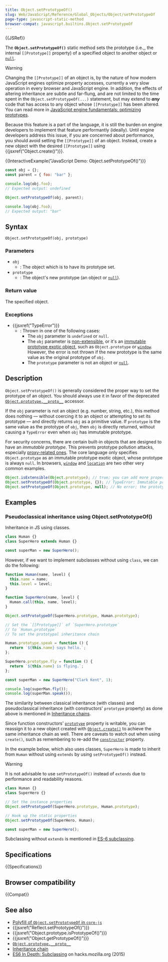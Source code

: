 ```yaml
---
title: Object.setPrototypeOf()
slug: Web/JavaScript/Reference/Global_Objects/Object/setPrototypeOf
page-type: javascript-static-method
browser-compat: javascript.builtins.Object.setPrototypeOf
---
```


{{JSRef}}

The **`Object.setPrototypeOf()`** static method sets the prototype (i.e.,, the internal `[[Prototype]]` property) of a specified object to another object or [`null`](/en-US/docs/Web/JavaScript/Reference/Operators/null).

> [!WARNING]
> Changing the `[[Prototype]]` of an object is, by the nature of how modern JavaScript engines optimize property accesses, currently a very slow operation in every browser and JavaScript engine. In addition, the effects of altering inheritance are subtle and far-flung, and are not limited to the time spent in the `Object.setPrototypeOf(...)` statement, but may extend to **_any_** code that has access to any object whose `[[Prototype]]` has been altered. You can read more in [JavaScript engine fundamentals: optimizing prototypes](https://mathiasbynens.be/notes/prototypes).
>
> Because this feature is a part of the language, it is still the burden on engine developers to implement that feature performantly (ideally). Until engine developers address this issue, if you are concerned about performance, you should avoid setting the `[[Prototype]]` of an object. Instead, create a new object with the desired `[[Prototype]]` using {{jsxref("Object.create()")}}.

{{InteractiveExample("JavaScript Demo: Object.setPrototypeOf()")}}

```js interactive-example
const obj = {};
const parent = { foo: "bar" };

console.log(obj.foo);
// Expected output: undefined

Object.setPrototypeOf(obj, parent);

console.log(obj.foo);
// Expected output: "bar"
```

## Syntax

```js-nolint
Object.setPrototypeOf(obj, prototype)
```

### Parameters

- `obj`
  - : The object which is to have its prototype set.
- `prototype`
  - : The object's new prototype (an object or [`null`](/en-US/docs/Web/JavaScript/Reference/Operators/null)).

### Return value

The specified object.

### Exceptions

- {{jsxref("TypeError")}}
  - : Thrown in one of the following cases:
    - The `obj` parameter is `undefined` or `null`.
    - The `obj` parameter is [non-extensible](/en-US/docs/Web/JavaScript/Reference/Global_Objects/Object/isExtensible), or it's an [immutable prototype exotic object](https://tc39.es/ecma262/multipage/ordinary-and-exotic-objects-behaviours.html#sec-immutable-prototype-exotic-objects), such as `Object.prototype` or [`window`](/en-US/docs/Web/API/Window). However, the error is not thrown if the new prototype is the same value as the original prototype of `obj`.
    - The `prototype` parameter is not an object or [`null`](/en-US/docs/Web/JavaScript/Reference/Operators/null).

## Description

`Object.setPrototypeOf()` is generally considered the proper way to set the prototype of an object. You should always use it in favor of the deprecated [`Object.prototype.__proto__`](/en-US/docs/Web/JavaScript/Reference/Global_Objects/Object/proto) accessor.

If the `obj` parameter is not an object (e.g. number, string, etc.), this method does nothing — without coercing it to an object or attempting to set its prototype — and directly returns `obj` as a primitive value. If `prototype` is the same value as the prototype of `obj`, then `obj` is directly returned, without causing a `TypeError` even when `obj` has immutable prototype.

For security concerns, there are certain built-in objects that are designed to have an _immutable prototype_. This prevents prototype pollution attacks, especially [proxy-related ones](https://github.com/tc39/ecma262/issues/272). The core language only specifies `Object.prototype` as an immutable prototype exotic object, whose prototype is always `null`. In browsers, [`window`](/en-US/docs/Web/API/Window) and [`location`](/en-US/docs/Web/API/Window/location) are two other very common examples.

```js
Object.isExtensible(Object.prototype); // true; you can add more properties
Object.setPrototypeOf(Object.prototype, {}); // TypeError: Immutable prototype object '#<Object>' cannot have their prototype set
Object.setPrototypeOf(Object.prototype, null); // No error; the prototype of `Object.prototype` is already `null`
```

## Examples

### Pseudoclassical inheritance using Object.setPrototypeOf()

Inheritance in JS using classes.

```js
class Human {}
class SuperHero extends Human {}

const superMan = new SuperHero();
```

However, if we want to implement subclasses without using `class`, we can do the following:

```js
function Human(name, level) {
  this.name = name;
  this.level = level;
}

function SuperHero(name, level) {
  Human.call(this, name, level);
}

Object.setPrototypeOf(SuperHero.prototype, Human.prototype);

// Set the `[[Prototype]]` of `SuperHero.prototype`
// to `Human.prototype`
// To set the prototypal inheritance chain

Human.prototype.speak = function () {
  return `${this.name} says hello.`;
};

SuperHero.prototype.fly = function () {
  return `${this.name} is flying.`;
};

const superMan = new SuperHero("Clark Kent", 1);

console.log(superMan.fly());
console.log(superMan.speak());
```

The similarity between classical inheritance (with classes) and pseudoclassical inheritance (with constructors' `prototype` property) as done above is mentioned in [Inheritance chains](/en-US/docs/Web/JavaScript/Guide/Inheritance_and_the_prototype_chain#building_longer_inheritance_chains).

Since function constructors' [`prototype`](/en-US/docs/Web/JavaScript/Reference/Global_Objects/Function/prototype) property is writable, you can reassign it to a new object created with [`Object.create()`](/en-US/docs/Web/JavaScript/Reference/Global_Objects/Object/create#classical_inheritance_with_object.create) to achieve the same inheritance chain as well. There are caveats to watch out when using `create()`, such as remembering to re-add the [`constructor`](/en-US/docs/Web/JavaScript/Reference/Global_Objects/Object/constructor) property.

In the example below, which also uses classes, `SuperHero` is made to inherit from `Human` without using `extends` by using `setPrototypeOf()` instead.

> [!WARNING]
> It is not advisable to use `setPrototypeOf()` instead of `extends` due to performance and readability reasons.

```js
class Human {}
class SuperHero {}

// Set the instance properties
Object.setPrototypeOf(SuperHero.prototype, Human.prototype);

// Hook up the static properties
Object.setPrototypeOf(SuperHero, Human);

const superMan = new SuperHero();
```

Subclassing without `extends` is mentioned in [ES-6 subclassing](https://hacks.mozilla.org/2015/08/es6-in-depth-subclassing/).

## Specifications

{{Specifications}}

## Browser compatibility

{{Compat}}

## See also

- [Polyfill of `Object.setPrototypeOf` in `core-js`](https://github.com/zloirock/core-js#ecmascript-object)
- {{jsxref("Reflect.setPrototypeOf()")}}
- {{jsxref("Object.prototype.isPrototypeOf()")}}
- {{jsxref("Object.getPrototypeOf()")}}
- [`Object.prototype.__proto__`](/en-US/docs/Web/JavaScript/Reference/Global_Objects/Object/proto)
- [Inheritance chain](/en-US/docs/Web/JavaScript/Guide/Inheritance_and_the_prototype_chain#building_longer_inheritance_chains)
- [ES6 In Depth: Subclassing](https://hacks.mozilla.org/2015/08/es6-in-depth-subclassing/) on hacks.mozilla.org (2015)
